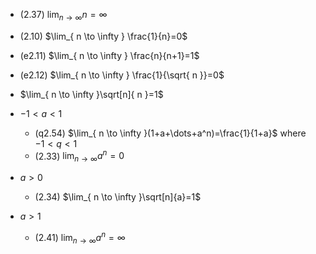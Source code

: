 
- (2.37) $\lim_{ n \to \infty }n=\infty$
- (2.10) $\lim_{ n \to \infty } \frac{1}{n}=0$
- (e2.11) $\lim_{ n \to \infty } \frac{n}{n+1}=1$
- (e2.12) $\lim_{ n \to \infty } \frac{1}{\sqrt{ n }}=0$
- $\lim_{ n \to \infty }\sqrt[n]{ n }=1$


- $-1<a<1$
	- (q2.54) $\lim_{ n \to \infty }(1+a+\dots+a^n)=\frac{1}{1+a}$ where $-1<q<1$
	- (2.33) $\lim_{ n \to \infty }a^n=0$
- $a>0$
	- (2.34) $\lim_{ n \to \infty }\sqrt[n]{a}=1$
- $a>1$
	- (2.41) $\lim_{ n \to \infty }a^n=\infty$

